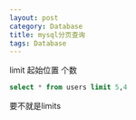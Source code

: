 ```yaml
---
layout: post
category: Database
title: mysql分页查询
tags: Database
---
```


limit 起始位置 个数
```sql
select * from users limit 5,4
```
要不就是limits